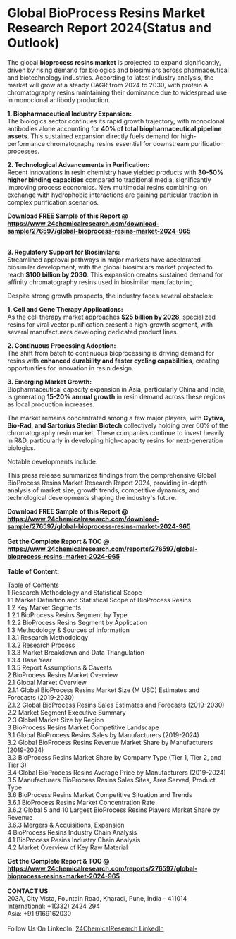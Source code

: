 <h1>Global BioProcess Resins Market Research Report 2024(Status and Outlook)</h1><p>The global <strong>bioprocess resins market</strong> is projected to expand significantly, driven by rising demand for biologics and biosimilars across pharmaceutical and biotechnology industries. According to latest industry analysis, the market will grow at a steady CAGR from 2024 to 2030, with protein A chromatography resins maintaining their dominance due to widespread use in monoclonal antibody production.</p><p><strong>1. Biopharmaceutical Industry Expansion:</strong><br>
The biologics sector continues its rapid growth trajectory, with monoclonal antibodies alone accounting for <strong>40% of total biopharmaceutical pipeline assets</strong>. This sustained expansion directly fuels demand for high-performance chromatography resins essential for downstream purification processes.</p><p><strong>2. Technological Advancements in Purification:</strong><br>
Recent innovations in resin chemistry have yielded products with <strong>30-50% higher binding capacities</strong> compared to traditional media, significantly improving process economics. New multimodal resins combining ion exchange with hydrophobic interactions are gaining particular traction in complex purification scenarios.</p><div><b>Download FREE Sample of this Report @ 
            <a href="https://www.24chemicalresearch.com/download-sample/276597/global-bioprocess-resins-market-2024-965">
            https://www.24chemicalresearch.com/download-sample/276597/global-bioprocess-resins-market-2024-965</a></b></div><br><p><strong>3. Regulatory Support for Biosimilars:</strong><br>
Streamlined approval pathways in major markets have accelerated biosimilar development, with the global biosimilars market projected to reach <strong>$100 billion by 2030</strong>. This expansion creates sustained demand for affinity chromatography resins used in biosimilar manufacturing.</p><p>Despite strong growth prospects, the industry faces several obstacles:</p><p><strong>1. Cell and Gene Therapy Applications:</strong><br>
As the cell therapy market approaches <strong>$25 billion by 2028</strong>, specialized resins for viral vector purification present a high-growth segment, with several manufacturers developing dedicated product lines.</p><p><strong>2. Continuous Processing Adoption:</strong><br>
The shift from batch to continuous bioprocessing is driving demand for resins with <strong>enhanced durability and faster cycling capabilities</strong>, creating opportunities for innovation in resin design.</p><p><strong>3. Emerging Market Growth:</strong><br>
Biopharmaceutical capacity expansion in Asia, particularly China and India, is generating <strong>15-20% annual growth</strong> in resin demand across these regions as local production increases.</p><p>The market remains concentrated among a few major players, with <strong>Cytiva, Bio-Rad, and Sartorius Stedim Biotech</strong> collectively holding over 60% of the chromatography resin market. These companies continue to invest heavily in R&amp;D, particularly in developing high-capacity resins for next-generation biologics.</p><p>Notable developments include:</p><p>This press release summarizes findings from the comprehensive Global BioProcess Resins Market Research Report 2024, providing in-depth analysis of market size, growth trends, competitive dynamics, and technological developments shaping the industry's future.</p><div><b>Download FREE Sample of this Report @ 
            <a href="https://www.24chemicalresearch.com/download-sample/276597/global-bioprocess-resins-market-2024-965">
            https://www.24chemicalresearch.com/download-sample/276597/global-bioprocess-resins-market-2024-965</a></b></div><br><div><b>Get the Complete Report & TOC @ 
            <a href="https://www.24chemicalresearch.com/reports/276597/global-bioprocess-resins-market-2024-965">
            https://www.24chemicalresearch.com/reports/276597/global-bioprocess-resins-market-2024-965</a></b></div><br>
            <b>Table of Content:</b><p>Table of Contents<br />
1 Research Methodology and Statistical Scope<br />
1.1 Market Definition and Statistical Scope of BioProcess Resins<br />
1.2 Key Market Segments<br />
1.2.1 BioProcess Resins Segment by Type<br />
1.2.2 BioProcess Resins Segment by Application<br />
1.3 Methodology & Sources of Information<br />
1.3.1 Research Methodology<br />
1.3.2 Research Process<br />
1.3.3 Market Breakdown and Data Triangulation<br />
1.3.4 Base Year<br />
1.3.5 Report Assumptions & Caveats<br />
2 BioProcess Resins Market Overview<br />
2.1 Global Market Overview<br />
2.1.1 Global BioProcess Resins Market Size (M USD) Estimates and Forecasts (2019-2030)<br />
2.1.2 Global BioProcess Resins Sales Estimates and Forecasts (2019-2030)<br />
2.2 Market Segment Executive Summary<br />
2.3 Global Market Size by Region<br />
3 BioProcess Resins Market Competitive Landscape<br />
3.1 Global BioProcess Resins Sales by Manufacturers (2019-2024)<br />
3.2 Global BioProcess Resins Revenue Market Share by Manufacturers (2019-2024)<br />
3.3 BioProcess Resins Market Share by Company Type (Tier 1, Tier 2, and Tier 3)<br />
3.4 Global BioProcess Resins Average Price by Manufacturers (2019-2024)<br />
3.5 Manufacturers BioProcess Resins Sales Sites, Area Served, Product Type<br />
3.6 BioProcess Resins Market Competitive Situation and Trends<br />
3.6.1 BioProcess Resins Market Concentration Rate<br />
3.6.2 Global 5 and 10 Largest BioProcess Resins Players Market Share by Revenue<br />
3.6.3 Mergers & Acquisitions, Expansion<br />
4 BioProcess Resins Industry Chain Analysis<br />
4.1 BioProcess Resins Industry Chain Analysis<br />
4.2 Market Overview of Key Raw Material</p><div><b>Get the Complete Report & TOC @ 
            <a href="https://www.24chemicalresearch.com/reports/276597/global-bioprocess-resins-market-2024-965">
            https://www.24chemicalresearch.com/reports/276597/global-bioprocess-resins-market-2024-965</a></b></div><br><b>CONTACT US:</b><br>
            203A, City Vista, Fountain Road, Kharadi, Pune, India - 411014<br>
            International: +1(332) 2424 294<br>
            Asia: +91 9169162030 <br><br>
            Follow Us On LinkedIn: <a href="https://www.linkedin.com/company/24chemicalresearch/">24ChemicalResearch LinkedIn</a>